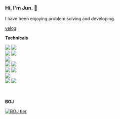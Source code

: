 
### Hi, I'm Jun. 👋
I have been enjoying problem solving and developing.

[velog](https://velog.io/@carder)

**Technicals**

<div> 
  <img src="https://img.shields.io/badge/python-3776AB?style=for-the-badge&logo=python&logoColor=white">  
  <img src="https://img.shields.io/badge/go-00ADD8?style=for-the-badge&logo=go&logoColor=white">
  <br>
  <img src="https://img.shields.io/badge/django-092E20?style=for-the-badge&logo=django&logoColor=white">
  <img src="https://img.shields.io/badge/fastapi-009688?style=for-the-badge&logo=fastapi&logoColor=white">
  <br>
  <img src="https://img.shields.io/badge/mysql-4479A1?style=for-the-badge&logo=mysql&logoColor=white">
  <br>
  <img src="https://img.shields.io/badge/kubernetes-326CE5?style=for-the-badge&logo=kubernetes&logoColor=white">
  <img src="https://img.shields.io/badge/docker-326CE5?style=for-the-badge&logo=docker&logoColor=white">
  <br>
  <img src="https://img.shields.io/badge/jenkins-D24939?style=for-the-badge&logo=jenkins&logoColor=white">
  <img src="https://img.shields.io/badge/argo-EF7B4D?style=for-the-badge&logo=argo&logoColor=white">
  <br>
  <img src="https://img.shields.io/badge/linux-FCC624?style=for-the-badge&logo=linux&logoColor=black"> 
  <br>
  <img src="https://img.shields.io/badge/aws-232F3E?style=for-the-badge&logo=amazonaws&logoColor=white">   
  <img src="https://img.shields.io/badge/azure-0078D4?style=for-the-badge&logo=microsoftazure&logoColor=white">
</div>

<br/>
<br/>

**BOJ**

[![BOJ tier](http://mazassumnida.wtf/api/mini/generate_badge?boj=null3437)](https://www.acmicpc.net/user/null3437)
